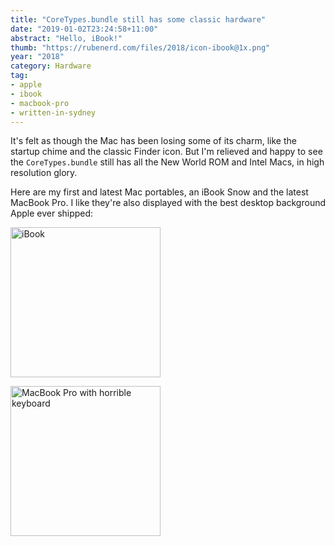 ```yaml
---
title: "CoreTypes.bundle still has some classic hardware"
date: "2019-01-02T23:24:58+11:00"
abstract: "Hello, iBook!"
thumb: "https://rubenerd.com/files/2018/icon-ibook@1x.png"
year: "2018"
category: Hardware
tag:
- apple
- ibook
- macbook-pro
- written-in-sydney
---
```

It's felt as though the Mac has been losing some of its charm, like the startup chime and the classic Finder icon. But I'm relieved and happy to see the `CoreTypes.bundle` still has all the New World ROM and Intel Macs, in high resolution glory.

Here are my first and latest Mac portables, an iBook Snow and the latest MacBook Pro. I like they're also displayed with the best desktop background Apple ever shipped:

<p><img src="https://rubenerd.com/files/2018/icon-ibook@1x.png" alt="iBook" style="width:240px;" srcset="https://rubenerd.com/files/2018/icon-ibook@1x.png 1x, https://rubenerd.com/files/2018/icon-ibook@1x.png 2x" /></p>

<p><img src="https://rubenerd.com/files/2018/icon-macbookpro-crappykeyboard@1x.png" alt="MacBook Pro with horrible keyboard" style="width:240px;" srcset="https://rubenerd.com/files/2018/icon-macbookpro-crappykeyboard@1x.png 1x, https://rubenerd.com/files/2018/icon-macbookpro-crappykeyboard@2x.png 2x" /></p>

